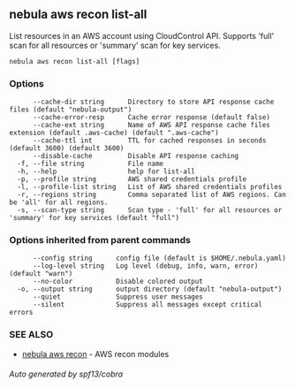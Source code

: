## nebula aws recon list-all

List resources in an AWS account using CloudControl API. Supports 'full' scan for all resources or 'summary' scan for key services.

```
nebula aws recon list-all [flags]
```

### Options

```
      --cache-dir string      Directory to store API response cache files (default "nebula-output")
      --cache-error-resp      Cache error response (default false)
      --cache-ext string      Name of AWS API response cache files extension (default .aws-cache) (default ".aws-cache")
      --cache-ttl int         TTL for cached responses in seconds (default 3600) (default 3600)
      --disable-cache         Disable API response caching
  -f, --file string           File name
  -h, --help                  help for list-all
  -p, --profile string        AWS shared credentials profile
  -l, --profile-list string   List of AWS shared credentials profiles
  -r, --regions string        Comma separated list of AWS regions. Can be 'all' for all regions.
  -s, --scan-type string      Scan type - 'full' for all resources or 'summary' for key services (default "full")
```

### Options inherited from parent commands

```
      --config string      config file (default is $HOME/.nebula.yaml)
      --log-level string   Log level (debug, info, warn, error) (default "warn")
      --no-color           Disable colored output
  -o, --output string      output directory (default "nebula-output")
      --quiet              Suppress user messages
      --silent             Suppress all messages except critical errors
```

### SEE ALSO

* [nebula aws recon](nebula_aws_recon.md)	 - AWS recon modules

###### Auto generated by spf13/cobra
